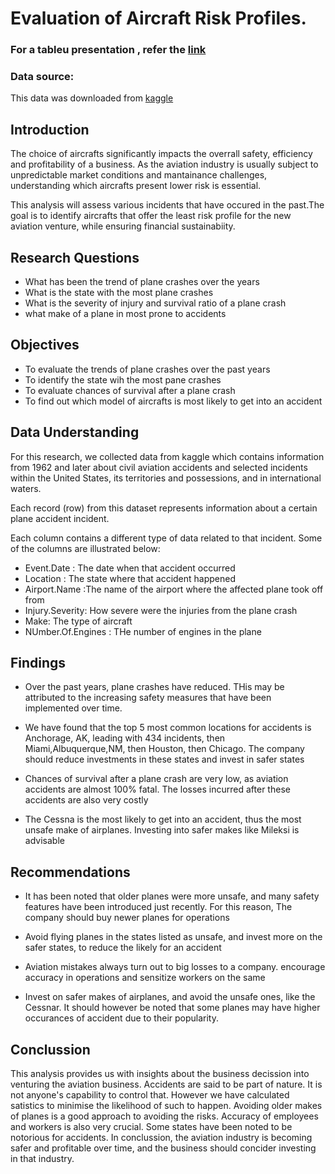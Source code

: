 # Evaluation of Aircraft Risk Profiles.
### For a tableu presentation , refer the [link](https://public.tableau.com/app/profile/felix.musau/viz/Book1_17430834689420/Dashboard1?publish=yes)
### Data source:
This data was downloaded from [kaggle](https://www.kaggle.com/datasets/khsamaha/aviation-accident-database-synopses?resource=download)
## Introduction
The choice of aircrafts significantly impacts the overrall safety, efficiency and profitability of a business. As the aviation industry is usually subject to unpredictable market conditions and mantainance challenges, understanding which aircrafts present lower risk is essential.

This analysis will assess various incidents that have occured in the past.The goal is to identify aircrafts that offer the least risk profile for the new aviation venture, while ensuring financial sustainabiity.
## Research Questions
* What has been the trend of plane crashes over the years
* What is the state with the most plane crashes
* What is the severity of injury and survival ratio of a plane crash
* what make of a plane in most prone to accidents
## Objectives
* To evaluate the trends of plane crashes over the past years
* To identify the state wih the most pane crashes
* To evaluate chances of survival after a plane crash
* To find out which model of aircrafts is most likely to get into an accident
## Data Understanding
For this research, we collected data from kaggle which contains information from 1962 and later about civil aviation accidents and selected incidents within the United States, its territories and possessions, and in international waters.

Each record (row) from this dataset represents information about a certain plane accident incident.

Each column contains a different type of data related to that incident. Some of the columns are illustrated below:
* Event.Date : The date when that accident occurred
* Location : The state where that accident happened
* Airport.Name :The name of the airport where the affected plane took off from
* Injury.Severity: How severe were the injuries from the plane crash
* Make: The type of aircraft
* NUmber.Of.Engines : THe number of engines in the plane
## Findings
- Over the past years, plane crashes have reduced. THis may be attributed to the increasing safety measures that have been implemented over time.

- We have found that the top 5 most common locations for accidents is Anchorage, AK, leading with 434 incidents, then Miami,Albuquerque,NM, then Houston, then Chicago. The company should reduce investments in these states and invest in safer states

- Chances of survival after a plane crash are very low, as aviation accidents are almost 100% fatal. The losses incurred after these accidents are also very costly

- The Cessna is the most likely to get into an accident, thus the most unsafe make of airplanes. Investing into safer makes like Mileksi is advisable
## Recommendations
- It has been noted that older planes were more unsafe, and many safety features have been introduced just recently. For this reason, The company should buy newer planes for operations

- Avoid flying planes in the states listed as unsafe, and invest more on the safer states, to reduce the likely for an accident

- Aviation mistakes always turn out to big losses to a company. encourage accuracy in operations and sensitize workers on the same

- Invest on safer makes of airplanes, and avoid the unsafe ones, like the Cessnar. It should however be noted that some planes may have higher occurances of accident due to their popularity.
## Conclussion
This analysis provides us with insights about the business decission into venturing the aviation business. Accidents are said to be part of nature. It is not anyone's capability to control that. However we have calculated satistics to minimise the likelihood of such to happen. Avoiding older makes of planes is a good approach to avoiding the risks. Accuracy of employees and workers is also very crucial. Some states have been noted to be notorious for accidents. In conclussion, the aviation industry is becoming safer and profitable over time, and the business should concider investing in that industry.
